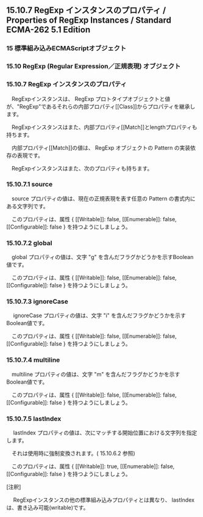 15.10.7 RegExp インスタンスのプロパティ / Properties of RegExp Instances / Standard ECMA-262 5.1 Edition
--------------------------------------------------------------------------------------------------------

### 15 標準組み込みECMAScriptオブジェクト

### 15.10 RegExp (Regular Expression／正規表現) オブジェクト

### 15.10.7 RegExp インスタンスのプロパティ

　RegExpインスタンスは、 RegExp
プロトタイプオブジェクトと値が、"RegExp"であるそれらの内部プロパティ[[Class]]からプロパティを継承します。

　RegExpインスタンスはまた、内部プロパティ[[Match]]とlengthプロパティも持ちます。

　内部プロパティ[[Match]]の値は、 RegExp オブジェクトの Pattern
の実装依存の表現です。

　RegExpインスタンスはまた、次のプロパティも持ちます。

### 15.10.7.1 source

　source プロパティの値は、現在の正規表現を表す任意の Pattern
の書式内にある文字列です。

　このプロパティは、属性 { [[Writable]]: false, [[Enumerable]]: false,
[[Configurable]]: false } を持つようにしましょう。

### 15.10.7.2 global

　global プロパティの値は、文字 "g"
を含んだフラグかどうかを示すBoolean値です。

　このプロパティは、属性 { [[Writable]]: false, [[Enumerable]]: false,
[[Configurable]]: false } を持つようにしましょう。

### 15.10.7.3 ignoreCase

　 ignoreCase プロパティの値は、文字 "i"
を含んだフラグかどうかを示すBoolean値です。

　このプロパティは、属性 { [[Writable]]: false, [[Enumerable]]: false,
[[Configurable]]: false } を持つようにしましょう。

### 15.10.7.4 multiline

　multiline プロパティの値は、文字 "m"
を含んだフラグかどうかを示すBoolean値です。

　このプロパティは、属性 { [[Writable]]: false, [[Enumerable]]: false,
[[Configurable]]: false } を持つようにしましょう。

### 15.10.7.5 lastIndex

　 lastIndex
プロパティの値は、次にマッチする開始位置における文字列を指定します。

　それは使用時に強制変換されます。( 15.10.6.2 参照)

　このプロパティは、属性 { [[Writable]]: true, [[Enumerable]]: false,
[[Configurable]]: false } を持つようにしましょう。

[注釈]

　 RegExpインスタンスの他の標準組み込みプロパティとは異なり、 lastIndex
は、書き込み可能(writable)です。
